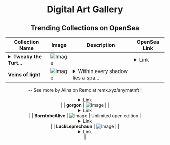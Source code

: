 <div align="center">

# Digital Art Gallery

## Trending Collections on OpenSea

| Collection Name                       | Image                                                                                     | Description                       | OpenSea Link                                                                                          |
|---------------------------------------|-------------------------------------------------------------------------------------------|-----------------------------------|--------------------------------------------------------------------------------------------------------|
| **<details><summary>Tweaky the Turt...</summary>Tweaky the Turtle</details>** | ![Image](https://i.seadn.io/s/raw/files/f0e0389a11ff62a56ab6f037e15dfadf.jpg?w=500&auto=format?w=200&auto=format) |  | <details><summary>Link</summary>[Tweaky the Turtle](https://opensea.io/collection/tweaky-the-turtle)</details> |
| **Veins of light** | ![Image](https://i.seadn.io/s/raw/files/ceadbde01bd5299d4dcbe3b8662de3f4.png?w=500&auto=format?w=200&auto=format) | <details><summary>Within every shadow lies a spa...</summary>Within every shadow lies a spark, and within every spark, a story. Let your inner light weave beauty into the world.
--
See more by Alina on Remx at remx.xyz/anymatnft</details> | <details><summary>Link</summary>[Veins of light](https://opensea.io/collection/veins-of-light)</details> |
| **gorgon** | ![Image](https://i.seadn.io/s/raw/files/a01c5aad0d9d545388dfca70eab1e088.jpg?w=500&auto=format?w=200&auto=format) |  | <details><summary>Link</summary>[gorgon](https://opensea.io/collection/gorgon-9)</details> |
| **BorntobeAlive** | ![Image](https://i.seadn.io/s/raw/files/ba20b9a6131c9d4692649b5b951b47f4.jpg?w=500&auto=format?w=200&auto=format) | Unlimited open edition | <details><summary>Link</summary>[BorntobeAlive](https://opensea.io/collection/borntobealive)</details> |
| **LuckLeprechaun** | ![Image](https://i.seadn.io/s/raw/files/9e91d50bfa2d7327fd5b1f350785a40f.png?w=500&auto=format?w=200&auto=format) |  | <details><summary>Link</summary>[LuckLeprechaun](https://opensea.io/collection/luckleprechaun)</details> |

</div>